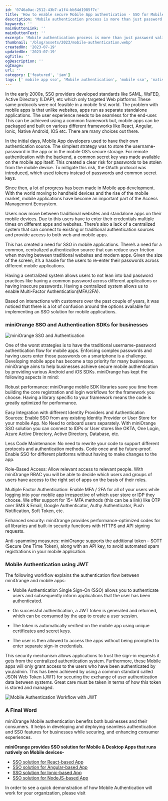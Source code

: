 ```yaml
---
id: '0746a0ac-2512-43b7-a1f4-bb54d1985f7c'
title: 'How to enable secure Mobile App authentication - SSO for Mobile apps'
description: 'Mobile authentication process is more than just password validation in today’s world. miniOrange offers a broad range of authentication methods for mobile applications.'
keywords: ''
mainButtonLink: ''
mainButtonText: ''
excerpt: 'Mobile authentication process is more than just password validation in today’s world. miniOrange offers a broad range of authentication methods for mobile applications.'
thumbnail: '/blog/assets/2023/mobile-authentication.webp'
createdOn: '2023-07-19'
updatedOn: '2023-07-19'
ogTitle: ''
ogDescription: ''
ogImage:
url: ''
category: ['featured', 'iam']
tags: [' mobile app sso', 'Mobile authentication', 'mobile sso', 'native sso']
---
```


In the early 2000s, SSO providers developed standards like SAML, WsFED, Active Directory (LDAP), etc which only targeted Web platforms These same protocols were not feasible in a mobile first world. The problem with mobile apps is that unlike websites, apps run as separate standalone applications. The user experience needs to be seamless for the end-user. This can be achieved using a common framework but, mobile apps can be packaged and built on various different frameworks like React, Angular, Ionic, Native Android, IOS etc. There are many choices out there.

In the initial days, Mobile App developers used to have their own authentication source. The simplest strategy was to store the username-password in the app or in the mobile OS’s secure storage. For remote authentication with the backend, a common secret key was made available on the mobile app itself. This created a clear risk for passwords to be stolen from the mobile device. To mitigate this risk, the OAuth protocol was introduced, which used tokens instead of passwords and common secret keys.

Since then, a lot of progress has been made in Mobile app development.  With the world moving to handheld devices and the rise of the mobile market, mobile applications have become an important part of the Access Management Ecosystem.  

Users now move between traditional websites and standalone apps on their mobile devices. Due to this users have to enter their credentials multiple times on different apps and websites. There’s also a lack of a centralized system that can connect to existing or traditional authentication sources and provide access to both web and mobile apps. 

This has created a need for SSO in mobile applications. There’s a need for a common, centralized authentication source that can reduce user friction when moving between traditional websites and modern apps. Given the size of the screen, it’s a hassle for the users to re-enter their passwords across different mobile applications.

Having a centralized system allows users to not lean into bad password practices like having a common password across different applications or having insecure passwords. Having a centralized system allows us to enable Multi-Factor Authentication(MFA/2FA).

Based on interactions with customers over the past couple of years, it was noticed that there is a lot of confusion around the options available for implementing an SSO solution for mobile applications.

### miniOrange SSO and Authentication SDKs for businesses

![miniOrange SSO and Authentication](/blog/assets/2023/miniorange-sso-and-authentication.webp)

One of the worst strategies is to have the traditional username-password authentication flow for mobile apps. Enforcing complex passwords and having users enter those passwords on a smartphone is a challenge. Developing mobile apps has become a top priority for many businesses. miniOrange aims to help businesses achieve secure mobile authentication by providing various Android and iOS SDKs. miniOrange has kept the following aspects in mind:

Robust performance: miniOrange mobile SDK libraries save you time from building the core registration and login workflows for the framework you choose. Having a library specific to your framework means the code is greatly optimized for performance. 

Easy Integration with different Identity Providers and Authentication Sources: Enable SSO from any existing Identity Provider or User Store for your mobile App. No Need to onboard users separately. With miniOrange SSO solution you can connect to IDPs or User stores like OKTA, One Login, Azure Active Directory, Active Directory, Database, etc.

Less Code Maintenance: No need to rewrite your code to support different protocols and authentication methods. Code once and be future-proof. Enable SSO for different platforms without having to make changes to the app. 

Role-Based Access: Allow relevant access to relevant people. With miniOrange RBAC you will be able to decide which users and groups of users have access to the right set of apps on the basis of their roles. 

Multiple Factor Authentication: Enable MFA / 2FA for all of your users while logging into your mobile app irrespective of which user store or IDP they choose. We offer support for 15+ MFA methods (this can be a link) like OTP over SMS & Email, Google Authenticator, Authy Authenticator, Push Notification, Soft Token, etc. 

Enhanced security: miniOrange provides performance-optimized codes for all libraries and built-in security functions with HTTPS and API signing requests.

Anti-spamming measures: miniOrange supports the additional token – SOTT (Secure One Time Token), along with an API key, to avoid automated spam registrations in your mobile application.
 

### Mobile Authentication using JWT 

The following workflow explains the authentication flow between miniOrange and mobile apps:

-  Mobile Authentication Single Sign-On (SSO) allows you to authenticate users and subsequently inform applications that the user has been authenticated. 

-  On successful authentication, a JWT token is generated and returned, which can be consumed by the app to create a user session. 

-  The token is automatically verified on the mobile app using unique certificates and secret keys.

- The user is then allowed to access the apps without being prompted to enter separate sign-in credentials.


This security mechanism allows applications to trust the sign-in requests it gets from the centralized authentication system. Furthermore, these Mobile apps will only grant access to the users who have been authenticated by you/admin. This has been achieved by using a common standard called JSON Web Token (JWT) for securing the exchange of user authentication data between systems. Great care must be taken in terms of how this token is stored and managed.

![Mobile Authentication Workflow with JWT](/blog/assets/2023/mobile-authentication-using-jwt.webp)

### A Final Word 

miniOrange Mobile authentication benefits both businesses and their consumers. It helps in developing and deploying seamless authentication and SSO features for businesses while securing, and enhancing consumer experiences.

**miniOrange provides SSO solution for Mobile & Desktop Apps that runs natively on Mobile devices-**

- [SSO solution for React-based App](https://www.miniorange.com/iam/integrations/react-single-sign-on-sso)
- [SSO solution for Angular-based App](https://www.miniorange.com/iam/integrations/angular-single-sign-on-sso)
- [SSO solution for Ionic-based App](https://www.miniorange.com/iam/integrations/ionic-single-sign-on-sso)
- [SSO solution for NodeJS-based App](https://www.miniorange.com/iam/integrations/node-js-single-sign-on-sso)

In order to see a quick demonstration of how Mobile Authentication will work for your organization, please visit 

